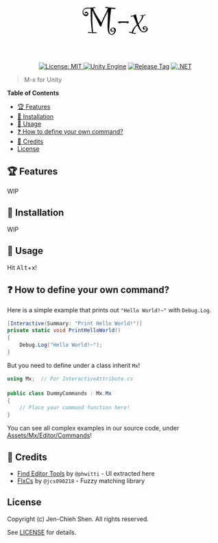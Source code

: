 <br/><br/>

<p align="center">
<img alt="Logo" src="./etc/logo.png" width="30%"/>
</p>

<br/><br/>

<p align="center">
<a href="https://opensource.org/licenses/MIT"><img src="https://img.shields.io/badge/License-MIT-green.svg" alt="License: MIT">
<a href="https://unity3d.com/get-unity/download/archive"><img src="https://img.shields.io/badge/unity-2023.1.11f1-black.svg?style=flat&amp;logo=unity" alt="Unity Engine"></a>
<a href="https://github.com/jcs090218/Unity.Mx/releases/latest"><img src="https://img.shields.io/github/tag/jcs090218/Unity.Mx.svg?label=release&logo=github" alt="Release Tag"></a>
<a href="https://docs.unity3d.com/2018.3/Documentation/Manual/ScriptingRuntimeUpgrade.html"><img src="https://img.shields.io/badge/.NET-2.0-blueviolet.svg" alt=".NET"></a></p>
</p>

> M-x for Unity

<!-- markdown-toc start - Don't edit this section. Run M-x markdown-toc-refresh-toc -->
**Table of Contents**

- [🏆 Features](#🏆-features)
- [💾 Installation](#💾-installation)
- [🔨 Usage](#🔨-usage)
- [❓ How to define your own command?](#❓-how-to-define-your-own-command)
- [📌 Credits](#📌-credits)
- [License](#license)

<!-- markdown-toc end -->

## 🏆 Features

WIP

## 💾 Installation

WIP

## 🔨 Usage

Hit <kbd>Alt</kbd>+<kbd>x</kbd>!

## ❓ How to define your own command?

Here is a simple example that prints out `"Hello World!~"` with `Debug.Log`.

```cs
[Interactive(Summary: "Print Hello World!")]
private static void PrintHelloWorld()
{
    Debug.Log("Hello World!~");
}
```

But you need to define under a class inherit `Mx`!

```cs
using Mx;  // For InteractiveAttribute.cs

public class DummyCommands : Mx.Mx
{
    // Place your command function here!
}
```

You can see all complex examples in our source code, under [Assets/Mx/Editor/Commands][]!

## 📌 Credits

- [Find Editor Tools][] by `@phwitti` - UI extracted here
- [FlxCs][] by `@jcs090218` - Fuzzy matching library

## License

Copyright (c) Jen-Chieh Shen. All rights reserved.

See [LICENSE](./LICENSE) for details.


[Assets/Mx/Editor/Commands]: https://github.com/jcs090218/Unity.Mx/tree/master/Assets/Mx/Editor/Commands
[unity-editor-icons]: https://github.com/halak/unity-editor-icons
[FlxCs]: https://github.com/jcs090218/FlxCs
[Find Editor Tools]: https://github.com/phwitti/unity-find-editor-tools
